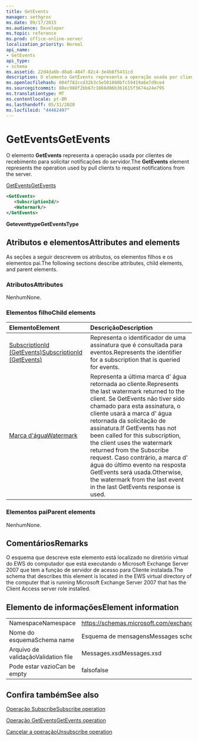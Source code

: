 ```yaml
---
title: GetEvents
manager: sethgros
ms.date: 09/17/2015
ms.audience: Developer
ms.topic: reference
ms.prod: office-online-server
localization_priority: Normal
api_name:
- GetEvents
api_type:
- schema
ms.assetid: 22d4da6b-d8a8-484f-82c4-3e4b8f5431cd
description: O elemento GetEvents representa a operação usada por clientes de recebimento para solicitar notificações do servidor.
ms.openlocfilehash: 004f782ccd32b3c5e501080bfc59419a6e7d9ce4
ms.sourcegitcommit: 88ec988f2bb67c1866d06b361615f3674a24e795
ms.translationtype: MT
ms.contentlocale: pt-BR
ms.lasthandoff: 05/31/2020
ms.locfileid: "44462497"
---
```

# <a name="getevents"></a><span data-ttu-id="5e57b-103">GetEvents</span><span class="sxs-lookup"><span data-stu-id="5e57b-103">GetEvents</span></span>

<span data-ttu-id="5e57b-104">O elemento **GetEvents** representa a operação usada por clientes de recebimento para solicitar notificações do servidor.</span><span class="sxs-lookup"><span data-stu-id="5e57b-104">The **GetEvents** element represents the operation used by pull clients to request notifications from the server.</span></span> 
  
[<span data-ttu-id="5e57b-105">GetEvents</span><span class="sxs-lookup"><span data-stu-id="5e57b-105">GetEvents</span></span>](getevents.md)
  
```xml
<GetEvents>
   <SubscriptionId/>
   <Watermark/>
</GetEvents>
```

 <span data-ttu-id="5e57b-106">**Geteventtype**</span><span class="sxs-lookup"><span data-stu-id="5e57b-106">**GetEventsType**</span></span>
## <a name="attributes-and-elements"></a><span data-ttu-id="5e57b-107">Atributos e elementos</span><span class="sxs-lookup"><span data-stu-id="5e57b-107">Attributes and elements</span></span>

<span data-ttu-id="5e57b-108">As seções a seguir descrevem os atributos, os elementos filhos e os elementos pai.</span><span class="sxs-lookup"><span data-stu-id="5e57b-108">The following sections describe attributes, child elements, and parent elements.</span></span>
  
### <a name="attributes"></a><span data-ttu-id="5e57b-109">Atributos</span><span class="sxs-lookup"><span data-stu-id="5e57b-109">Attributes</span></span>

<span data-ttu-id="5e57b-110">Nenhum</span><span class="sxs-lookup"><span data-stu-id="5e57b-110">None.</span></span>
  
### <a name="child-elements"></a><span data-ttu-id="5e57b-111">Elementos filho</span><span class="sxs-lookup"><span data-stu-id="5e57b-111">Child elements</span></span>

|<span data-ttu-id="5e57b-112">**Elemento**</span><span class="sxs-lookup"><span data-stu-id="5e57b-112">**Element**</span></span>|<span data-ttu-id="5e57b-113">**Descrição**</span><span class="sxs-lookup"><span data-stu-id="5e57b-113">**Description**</span></span>|
|:-----|:-----|
|[<span data-ttu-id="5e57b-114">SubscriptionId (GetEvents)</span><span class="sxs-lookup"><span data-stu-id="5e57b-114">SubscriptionId (GetEvents)</span></span>](subscriptionid-getevents.md) <br/> |<span data-ttu-id="5e57b-115">Representa o identificador de uma assinatura que é consultada para eventos.</span><span class="sxs-lookup"><span data-stu-id="5e57b-115">Represents the identifier for a subscription that is queried for events.</span></span>  <br/> |
|[<span data-ttu-id="5e57b-116">Marca d'água</span><span class="sxs-lookup"><span data-stu-id="5e57b-116">Watermark</span></span>](watermark.md) <br/> |<span data-ttu-id="5e57b-117">Representa a última marca d' água retornada ao cliente.</span><span class="sxs-lookup"><span data-stu-id="5e57b-117">Represents the last watermark returned to the client.</span></span> <span data-ttu-id="5e57b-118">Se GetEvents não tiver sido chamado para esta assinatura, o cliente usará a marca d' água retornada da solicitação de assinatura.</span><span class="sxs-lookup"><span data-stu-id="5e57b-118">If GetEvents has not been called for this subscription, the client uses the watermark returned from the Subscribe request.</span></span> <span data-ttu-id="5e57b-119">Caso contrário, a marca d' água do último evento na resposta GetEvents será usada.</span><span class="sxs-lookup"><span data-stu-id="5e57b-119">Otherwise, the watermark from the last event in the last GetEvents response is used.</span></span>  <br/> |
   
### <a name="parent-elements"></a><span data-ttu-id="5e57b-120">Elementos pai</span><span class="sxs-lookup"><span data-stu-id="5e57b-120">Parent elements</span></span>

<span data-ttu-id="5e57b-121">Nenhum</span><span class="sxs-lookup"><span data-stu-id="5e57b-121">None.</span></span>
  
## <a name="remarks"></a><span data-ttu-id="5e57b-122">Comentários</span><span class="sxs-lookup"><span data-stu-id="5e57b-122">Remarks</span></span>

<span data-ttu-id="5e57b-123">O esquema que descreve este elemento está localizado no diretório virtual do EWS do computador que está executando o Microsoft Exchange Server 2007 que tem a função de servidor de acesso para Cliente instalada.</span><span class="sxs-lookup"><span data-stu-id="5e57b-123">The schema that describes this element is located in the EWS virtual directory of the computer that is running Microsoft Exchange Server 2007 that has the Client Access server role installed.</span></span>
  
## <a name="element-information"></a><span data-ttu-id="5e57b-124">Elemento de informações</span><span class="sxs-lookup"><span data-stu-id="5e57b-124">Element information</span></span>

|||
|:-----|:-----|
|<span data-ttu-id="5e57b-125">Namespace</span><span class="sxs-lookup"><span data-stu-id="5e57b-125">Namespace</span></span>  <br/> |https://schemas.microsoft.com/exchange/services/2006/messages  <br/> |
|<span data-ttu-id="5e57b-126">Nome do esquema</span><span class="sxs-lookup"><span data-stu-id="5e57b-126">Schema name</span></span>  <br/> |<span data-ttu-id="5e57b-127">Esquema de mensagens</span><span class="sxs-lookup"><span data-stu-id="5e57b-127">Messages schema</span></span>  <br/> |
|<span data-ttu-id="5e57b-128">Arquivo de validação</span><span class="sxs-lookup"><span data-stu-id="5e57b-128">Validation file</span></span>  <br/> |<span data-ttu-id="5e57b-129">Messages.xsd</span><span class="sxs-lookup"><span data-stu-id="5e57b-129">Messages.xsd</span></span>  <br/> |
|<span data-ttu-id="5e57b-130">Pode estar vazio</span><span class="sxs-lookup"><span data-stu-id="5e57b-130">Can be empty</span></span>  <br/> |<span data-ttu-id="5e57b-131">falso</span><span class="sxs-lookup"><span data-stu-id="5e57b-131">false</span></span>  <br/> |
   
## <a name="see-also"></a><span data-ttu-id="5e57b-132">Confira também</span><span class="sxs-lookup"><span data-stu-id="5e57b-132">See also</span></span>



[<span data-ttu-id="5e57b-133">Operação Subscribe</span><span class="sxs-lookup"><span data-stu-id="5e57b-133">Subscribe operation</span></span>](subscribe-operation.md)
  
[<span data-ttu-id="5e57b-134">Operação GetEvents</span><span class="sxs-lookup"><span data-stu-id="5e57b-134">GetEvents operation</span></span>](getevents-operation.md)
  
[<span data-ttu-id="5e57b-135">Cancelar a operação</span><span class="sxs-lookup"><span data-stu-id="5e57b-135">Unsubscribe operation</span></span>](unsubscribe-operation.md)

